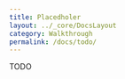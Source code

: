 ```yaml
---
title: Placedholer
layout: ../_core/DocsLayout
category: Walkthrough
permalink: /docs/todo/
---
```


TODO

